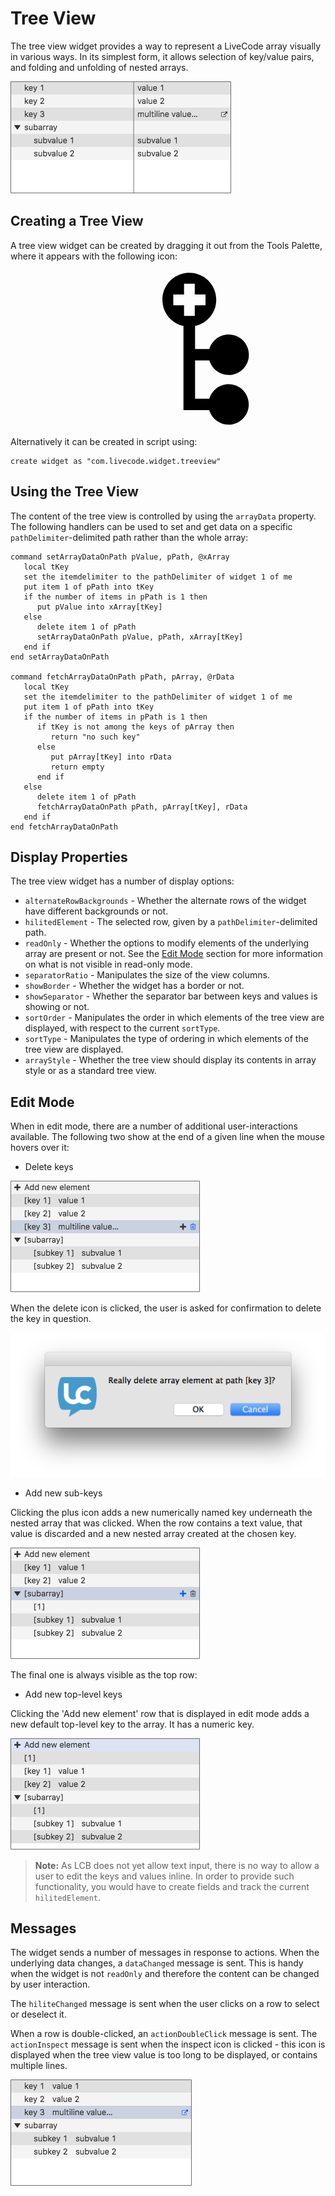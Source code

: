 # Tree View
The tree view widget provides a way to represent a LiveCode array 
visually in various ways. In its simplest form, it allows selection of
key/value pairs, and folding and unfolding of nested arrays.

![Tree View widget](images/treeview.png)

## Creating a Tree View
A tree view widget can be created by dragging it out from the Tools
Palette, where it appears with the following icon:

<svg viewBox="0 170 220 110" style="display:block;margin:auto" width="auto" height="50">
  <path d="M152.4,249.7c-6.4,0-11.8,4.3-13.5,10.1h-10v-26.7h10c1.7,5.8,7.1,10.1,13.5,10.1c7.8,0,14.1-6.3,14.1-14.1s-6.3-14.1-14.1-14.1c-6.4,0-11.8,4.3-13.5,10.1h-10v-16.1c8.4-1.8,14.8-9.3,14.8-18.3c0-10.4-8.4-18.8-18.8-18.8s-18.8,8.4-18.8,18.8c0,9,6.3,16.5,14.7,18.3v58.8h18c1.7,5.8,7.1,10.1,13.5,10.1c7.8,0,14.1-6.3,14.1-14.1S160.2,249.7,152.4,249.7z M128.7,202h-7.5v-7.5h-7.5V187h7.5v-7.5h7.5v7.5h7.5v7.5h-7.5V202z" />
</svg>


Alternatively it can be created in script using:

	create widget as "com.livecode.widget.treeview"

## Using the Tree View
The content of the tree view is controlled by using the `arrayData` 
property. The following handlers can be used to set and get data on a 
specific `pathDelimiter`-delimited path rather than the whole array:

	command setArrayDataOnPath pValue, pPath, @xArray
	   local tKey
	   set the itemdelimiter to the pathDelimiter of widget 1 of me
	   put item 1 of pPath into tKey
	   if the number of items in pPath is 1 then
		  put pValue into xArray[tKey]
	   else
		  delete item 1 of pPath
		  setArrayDataOnPath pValue, pPath, xArray[tKey]
	   end if
	end setArrayDataOnPath

	command fetchArrayDataOnPath pPath, pArray, @rData
	   local tKey
	   set the itemdelimiter to the pathDelimiter of widget 1 of me
	   put item 1 of pPath into tKey
	   if the number of items in pPath is 1 then
		  if tKey is not among the keys of pArray then
			 return "no such key"
		  else
			 put pArray[tKey] into rData
			 return empty
		  end if
	   else
		  delete item 1 of pPath
		  fetchArrayDataOnPath pPath, pArray[tKey], rData
	   end if
	end fetchArrayDataOnPath

## Display Properties
The tree view widget has a number of display options:

* `alternateRowBackgrounds` - Whether the alternate rows of the widget have different backgrounds or not.
* `hilitedElement` - The selected row, given by a `pathDelimiter`-delimited path.
* `readOnly` - Whether the options to modify elements of the underlying array are present or not. See the [Edit Mode](#edit-mode) section for more information on what is not visible in read-only mode.
* `separatorRatio` - Manipulates the size of the view columns.
* `showBorder` - Whether the widget has a border or not.
* `showSeparator` - Whether the separator bar between keys and values is showing or not.
* `sortOrder` - Manipulates the order in which elements of the tree view are displayed, with respect to the current `sortType`.
* `sortType` - Manipulates the type of ordering in which elements of the tree view are displayed.
* `arrayStyle` - Whether the tree view should display its contents in array style or as a standard tree view.

## Edit Mode
When in edit mode, there are a number of additional user-interactions 
available. The following two show at the end of a given line when the 
mouse hovers over it:

* Delete keys

![Delete array key](images/edit-delete.png)

When the delete icon is clicked, the user is asked for confirmation to
delete the key in question.

![Delete array key confirm](images/edit-delete-confirm.png)

* Add new sub-keys

Clicking the plus icon adds a new numerically named key underneath the 
nested array that was clicked. When the row contains a text value, that
value is discarded and a new nested array created at the chosen key.

![Add new subkey](images/edit-add-new-subelement.png)

The final one is always visible as the top row:

* Add new top-level keys

Clicking the 'Add new element' row that is displayed in edit mode adds
a new default top-level key to the array. It has a numeric key.

![Add new key](images/edit-add-new.png)

>**Note:** As LCB does not yet allow text input, there is no way to 
> allow a user to edit the keys and values inline. In order to provide 
> such functionality, you would have to create fields and track the 
> current `hilitedElement`.

## Messages
The widget sends a number of messages in response to actions. When the 
underlying data changes, a `dataChanged` message is sent. This is handy 
when the widget is not `readOnly` and therefore the content can be 
changed by user interaction. 

The `hiliteChanged` message is sent when the user clicks on a row to 
select or deselect it.

When a row is double-clicked, an `actionDoubleClick` message is sent. 
The `actionInspect` message is sent when the inspect icon is clicked - 
this icon is displayed when the tree view value is too long to be 
displayed, or contains multiple lines.

![Inspect](images/action-inspect.png)